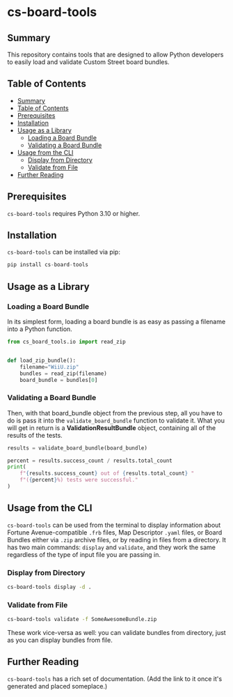 # cs-board-tools

## Summary
This repository contains tools that are designed to allow Python developers to easily load and validate Custom Street board bundles.

## Table of Contents
* [Summary](#summary)
* [Table of Contents](#table-of-contents)
* [Prerequisites](#prerequisites)
* [Installation](#installation)
* [Usage as a Library](#usage-as-a-library)
  * [Loading a Board Bundle](#loading-a-board-bundle)
  * [Validating a Board Bundle](#validating-a-board-bundle)
* [Usage from the CLI](#usage-from-the-cli)
  * [Display from Directory](#display-from-directory)
  * [Validate from File](#validate-from-file)
* [Further Reading](#further-reading)

## Prerequisites
`cs-board-tools` requires Python 3.10 or higher.

## Installation
`cs-board-tools` can be installed via pip:
```py
pip install cs-board-tools
```
## Usage as a Library
### Loading a Board Bundle
In its simplest form, loading a board bundle is as easy as passing a filename into a Python function.
```py
from cs_board_tools.io import read_zip


def load_zip_bundle():
    filename="WiiU.zip"
    bundles = read_zip(filename)
    board_bundle = bundles[0]
```
### Validating a Board Bundle
Then, with that board_bundle object from the previous step, all you have to do is pass it into the `validate_board_bundle` function to validate it. What you will get in return is a **ValidationResultBundle** object, containing all of the results of the tests.

```py
results = validate_board_bundle(board_bundle)

percent = results.success_count / results.total_count
print(
    f"{results.success_count} out of {results.total_count} "
    f"({percent}%) tests were successful."
)
```

## Usage from the CLI
`cs-board-tools` can be used from the terminal to display information about Fortune Avenue-compatible `.frb` files, Map Descriptor `.yaml` files, or Board Bundles either via `.zip` archive files, or by reading in files from a directory. It has two main commands: `display` and `validate`, and they work the same regardless of the type of input file you are passing in.

### Display from Directory
```bash
cs-board-tools display -d .
```

### Validate from File
```bash
cs-board-tools validate -f SomeAwesomeBundle.zip
```

These work vice-versa as well: you can validate bundles from directory, just as you can display bundles from file.

## Further Reading
`cs-board-tools` has a rich set of documentation. (Add the link to it once it's generated and placed someplace.)
